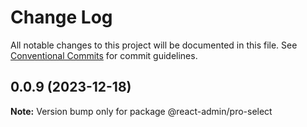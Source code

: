 # Change Log

All notable changes to this project will be documented in this file.
See [Conventional Commits](https://conventionalcommits.org) for commit guidelines.

## 0.0.9 (2023-12-18)

**Note:** Version bump only for package @react-admin/pro-select
